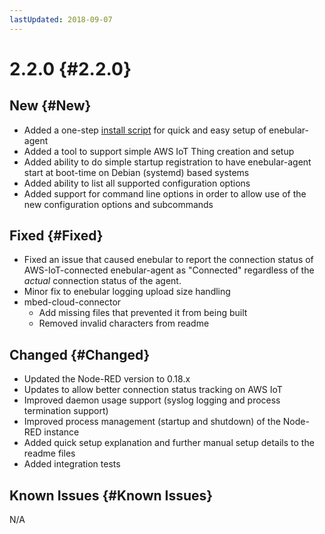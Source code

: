 ```yaml
---
lastUpdated: 2018-09-07
---
```


# 2.2.0 {#2.2.0}

## New {#New}

- Added a one-step [install script](../../EnebularAgent/Installation.md) for quick and easy setup of enebular-agent
- Added a tool to support simple AWS IoT Thing creation and setup
- Added ability to do simple startup registration to have enebular-agent start at boot-time on Debian (systemd) based systems
- Added ability to list all supported configuration options
- Added support for command line options in order to allow use of the new configuration options and subcommands

## Fixed {#Fixed}

- Fixed an issue that caused enebular to report the connection status of AWS-IoT-connected enebular-agent as "Connected" regardless of the *actual* connection status of the agent.
- Minor fix to enebular logging upload size handling
- mbed-cloud-connector
    - Add missing files that prevented it from being built
    - Removed invalid characters from readme

## Changed {#Changed}

- Updated the Node-RED version to 0.18.x
- Updates to allow better connection status tracking on AWS IoT
- Improved daemon usage support (syslog logging and process termination support)
- Improved process management (startup and shutdown) of the Node-RED instance
- Added quick setup explanation and further manual setup details to the readme files
- Added integration tests

## Known Issues {#Known Issues}

 N/A
